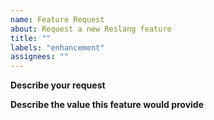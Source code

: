 ```yaml
---
name: Feature Request
about: Request a new Reslang feature
title: ""
labels: "enhancement"
assignees: ""
---
```


**Describe your request**

**Describe the value this feature would provide**
